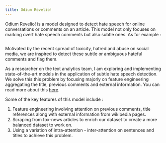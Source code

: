 ```yaml
---
title: Odium Revelio!
---
```


Odium Revelio! is a model designed to detect hate speech for online conversations or comments on an article. This model not only focuses on marking overt hate speech comments but also subtle ones. As for example : 

<img src="https://sakshiagarwal.github.io/images/subtle-hate-speeches.PNG" alt="">

Motivated by the recent spread of toxicity, hatred and abuse on social media, we are inspired to detect these subtle or ambiguous hateful comments and flag them.

As a researcher on the text analytics team, I am exploring and implementing state-of-the-art models in the application of subtle hate speech detection. We solve this this problem by focusing majorly on feature engineering aggregating the title, previous comments and external information. You can read more about this [here](https://sakshiagarwal.github.io/odium-revelio.pdf).

Some of the key features of this model include :

1. 	Feature engineering involving attention on previous comments, title references along with external information from wikipedia pages.
2. 	Scraping from fox-news articles to enrich our dataset to create a more balanced dataset to work on.
3. 	Using a variation of intra-attention - inter-attention on sentences and titles to achieve this problem.

<!--
> Sit amet, consectetur adipisicing elit, sed do eiusmod tempor incididunt ut labore et dolore magna aliqua. Abore et dolore magna aliqua. Ut enim ad minim veniam, quis.
>
> – Akei Yue
1. List with code

    ```
    not highlighted
    multi line
    ``` 2. List with code
    ```javascript
    var dom = document.getElementById('boom')
    console.log(dom);
    ```

---
-->
